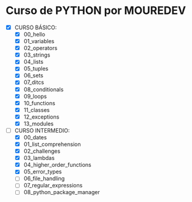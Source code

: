 # Curso de PYTHON por MOUREDEV

- [x] CURSO BÁSICO:
  - [x] 00_hello
  - [x] 01_variables
  - [x] 02_operators
  - [x] 03_strings
  - [x] 04_lists
  - [x] 05_tuples
  - [x] 06_sets
  - [x] 07_ditcs
  - [x] 08_conditionals
  - [x] 09_loops
  - [x] 10_functions
  - [x] 11_classes
  - [x] 12_exceptions
  - [x] 13_modules
  
- [ ] CURSO INTERMEDIO:
  - [x] 00_dates
  - [x] 01_list_comprehension
  - [x] 02_challenges
  - [x] 03_lambdas
  - [x] 04_higher_order_functions
  - [x] 05_error_types
  - [ ] 06_file_handling
  - [ ] 07_regular_expressions
  - [ ] 08_python_package_manager
